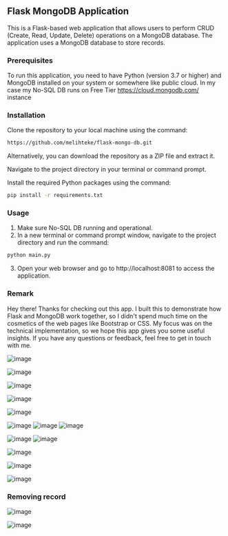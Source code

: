 ## Flask MongoDB Application

This is a Flask-based web application that allows users to perform CRUD (Create, Read, Update, Delete) operations on a MongoDB database. The application uses a MongoDB database to store records.

### Prerequisites
To run this application, you need to have Python (version 3.7 or higher) and MongoDB installed on your system or somewhere like public cloud. In my case my No-SQL DB runs on Free Tier https://cloud.mongodb.com/ instance


### Installation
Clone the repository to your local machine using the command:

```sh
https://github.com/melihteke/flask-mongo-db.git
```
Alternatively, you can download the repository as a ZIP file and extract it.

Navigate to the project directory in your terminal or command prompt.

Install the required Python packages using the command:
```sh
pip install -r requirements.txt
```

### Usage
1.  Make sure No-SQL DB running and operational.
2. In a new terminal or command prompt window, navigate to the project directory and run the command:
```sh
python main.py
```
3. Open your web browser and go to http://localhost:8081 to access the application.

### Remark
Hey there! Thanks for checking out this app. I built this to demonstrate how Flask and MongoDB work together, so I didn't spend much time on the cosmetics of the web pages like Bootstrap or CSS. My focus was on the technical implementation, so we hope this app gives you some useful insights. If you have any questions or feedback, feel free to get in touch with me.

![image](https://user-images.githubusercontent.com/36086368/231597573-a9b67532-cf9e-4fa9-b088-dae4c36b52d9.png)


![image](https://user-images.githubusercontent.com/36086368/231595749-4d9d1267-f4fc-4d9d-b6ac-f19f1a2fbd93.png)

![image](https://user-images.githubusercontent.com/36086368/231597474-92bd7a0a-88a1-4385-b879-7f0d97819689.png)


![image](https://user-images.githubusercontent.com/36086368/231596064-cb557aee-b9b1-4bc3-b5fc-5034bbdca662.png)

![image](https://user-images.githubusercontent.com/36086368/231596501-a849573c-d93b-47a1-a075-9cd6ae9f051a.png)


![image](https://user-images.githubusercontent.com/36086368/231596549-9d1e964e-ed87-4920-9c28-58c69bae2c56.png)
![image](https://user-images.githubusercontent.com/36086368/231596580-b8a01411-2511-43ba-975f-6836a54ff1ca.png)
![image](https://user-images.githubusercontent.com/36086368/231596732-181dcf6d-1365-46f5-b585-9d992d0e5fae.png)

![image](https://user-images.githubusercontent.com/36086368/231596766-ade1abbb-fe6c-435c-a615-ead0e0347d91.png)
![image](https://user-images.githubusercontent.com/36086368/231596841-af7cf080-902e-4368-bb0d-cec6dd8494a8.png)

![image](https://user-images.githubusercontent.com/36086368/231596947-21114fd3-469e-4aa0-a163-0d23017f52b5.png)

![image](https://user-images.githubusercontent.com/36086368/231596989-b1c346a6-ad62-4591-9c90-c4668cff9a13.png)


![image](https://user-images.githubusercontent.com/36086368/231597027-104d21ae-e52b-413d-9914-c83fce409761.png)


### Removing record
![image](https://user-images.githubusercontent.com/36086368/231597122-ed006e05-1316-40f7-b310-be23bdeebf32.png)

![image](https://user-images.githubusercontent.com/36086368/231597144-56e4d974-7237-48f6-a2f7-fcc46b1ea1bb.png)







